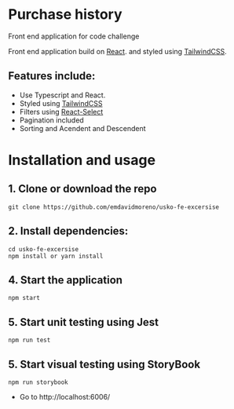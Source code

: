 # Purchase history

Front end application for code challenge

Front end application build on [React](https://reactjs.com). and styled using [TailwindCSS](https://tailwindcss.com/).

## Features include:

- Use Typescript and React.
- Styled using  [TailwindCSS](https://tailwindcss.com/)
- Filters using [React-Select](https://react-select.com/upgrade-guide)
- Pagination included
- Sorting and Acendent and Descendent

# Installation and usage

## 1. Clone or download the repo

```
git clone https://github.com/emdavidmoreno/usko-fe-excersise
```
## 2. Install dependencies: 

```
cd usko-fe-excersise
npm install or yarn install
```

## 4. Start the application
```
npm start
```

## 5. Start unit testing using Jest

```
npm run test
```

## 5. Start visual testing using StoryBook

```
npm run storybook
```

- Go to http://localhost:6006/
